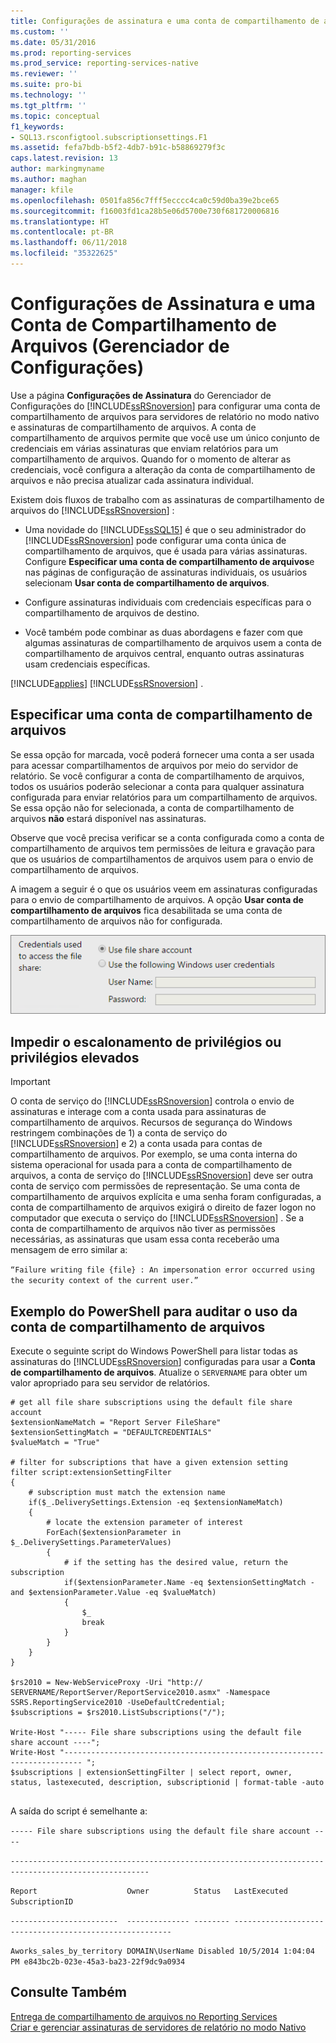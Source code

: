 ```yaml
---
title: Configurações de assinatura e uma conta de compartilhamento de arquivos (Gerenciador de Configurações) | Microsoft Docs
ms.custom: ''
ms.date: 05/31/2016
ms.prod: reporting-services
ms.prod_service: reporting-services-native
ms.reviewer: ''
ms.suite: pro-bi
ms.technology: ''
ms.tgt_pltfrm: ''
ms.topic: conceptual
f1_keywords:
- SQL13.rsconfigtool.subscriptionsettings.F1
ms.assetid: fefa7bdb-b5f2-4db7-b91c-b58869279f3c
caps.latest.revision: 13
author: markingmyname
ms.author: maghan
manager: kfile
ms.openlocfilehash: 0501fa856c7fff5ecccc4ca0c59d0ba39e2bce65
ms.sourcegitcommit: f16003fd1ca28b5e06d5700e730f681720006816
ms.translationtype: HT
ms.contentlocale: pt-BR
ms.lasthandoff: 06/11/2018
ms.locfileid: "35322625"
---
```

# <a name="subscription-settings-and-a-file-share-account-configuration-manager"></a>Configurações de Assinatura e uma Conta de Compartilhamento de Arquivos (Gerenciador de Configurações)
  Use a página **Configurações de Assinatura** do Gerenciador de Configurações do [!INCLUDE[ssRSnoversion](../../includes/ssrsnoversion-md.md)] para configurar uma conta de compartilhamento de arquivos para servidores de relatório no modo nativo e assinaturas de compartilhamento de arquivos. A conta de compartilhamento de arquivos permite que você use um único conjunto de credenciais em várias assinaturas que enviam relatórios para um compartilhamento de arquivos. Quando for o momento de alterar as credenciais, você configura a alteração da conta de compartilhamento de arquivos e não precisa atualizar cada assinatura individual.  
  
 Existem dois fluxos de trabalho com as assinaturas de compartilhamento de arquivos do [!INCLUDE[ssRSnoversion](../../includes/ssrsnoversion-md.md)] :  
  
-   Uma novidade do [!INCLUDE[ssSQL15](../../includes/sssql15-md.md)] é que o seu administrador do [!INCLUDE[ssRSnoversion](../../includes/ssrsnoversion-md.md)] pode configurar uma conta única de compartilhamento de arquivos, que é usada para várias assinaturas. Configure **Especificar uma conta de compartilhamento de arquivos**e nas páginas de configuração de assinaturas individuais, os usuários selecionam **Usar conta de compartilhamento de arquivos**.  
  
-   Configure assinaturas individuais com credenciais específicas para o compartilhamento de arquivos de destino.  
  
-   Você também pode combinar as duas abordagens e fazer com que algumas assinaturas de compartilhamento de arquivos usem a conta de compartilhamento de arquivos central, enquanto outras assinaturas usam credenciais específicas.  
  
 [!INCLUDE[applies](../../includes/applies-md.md)] [!INCLUDE[ssRSnoversion](../../includes/ssrsnoversion-md.md)] .  
  
## <a name="specify-a-file-share-account"></a>Especificar uma conta de compartilhamento de arquivos  
 Se essa opção for marcada, você poderá fornecer uma conta a ser usada para acessar compartilhamentos de arquivos por meio do servidor de relatório. Se você configurar a conta de compartilhamento de arquivos, todos os usuários poderão selecionar a conta para qualquer assinatura configurada para enviar relatórios para um compartilhamento de arquivos. Se essa opção não for selecionada, a conta de compartilhamento de arquivos **não** estará disponível nas assinaturas.  
  
 Observe que você precisa verificar se a conta configurada como a conta de compartilhamento de arquivos tem permissões de leitura e gravação para que os usuários de compartilhamentos de arquivos usem para o envio de compartilhamento de arquivos.  
  
 A imagem a seguir é o que os usuários veem em assinaturas configuradas para o envio de compartilhamento de arquivos. A opção **Usar conta de compartilhamento de arquivos** fica desabilitada se uma conta de compartilhamento de arquivos não for configurada.  
  
 ![Conta de compartilhamento de arquivos do Gerenciador do Configurações](../../reporting-services/install-windows/media/ssrs-fileshare-account.png "Conta de compartilhamento de arquivos do Gerenciador do Configurações")  
  
## <a name="prevent-privilege-escalation-or-elevated-privileges"></a>Impedir o escalonamento de privilégios ou privilégios elevados  
  
> [!IMPORTANT]
> O conta de serviço do [!INCLUDE[ssRSnoversion](../../includes/ssrsnoversion-md.md)] controla o envio de assinaturas e interage com a conta usada para assinaturas de compartilhamento de arquivos. Recursos de segurança do Windows restringem combinações de 1) a conta de serviço do [!INCLUDE[ssRSnoversion](../../includes/ssrsnoversion-md.md)] e 2) a conta usada para contas de compartilhamento de arquivos. Por exemplo, se uma conta interna do sistema operacional for usada para a conta de compartilhamento de arquivos, a conta de serviço do [!INCLUDE[ssRSnoversion](../../includes/ssrsnoversion-md.md)] deve ser outra conta de serviço com permissões de representação. Se uma conta de compartilhamento de arquivos explícita e uma senha foram configuradas, a conta de compartilhamento de arquivos exigirá o direito de fazer logon no computador que executa o serviço do [!INCLUDE[ssRSnoversion](../../includes/ssrsnoversion-md.md)] . Se a conta de compartilhamento de arquivos não tiver as permissões necessárias, as assinaturas que usam essa conta receberão uma mensagem de erro similar a:  
>   
>  `“Failure writing file {file} : An impersonation error occurred using the security context of the current user.”`  
  
## <a name="powershell-sample-to-audit-use-of-the-file-share-account"></a>Exemplo do PowerShell para auditar o uso da conta de compartilhamento de arquivos  
 Execute o seguinte script do Windows PowerShell para listar todas as assinaturas do [!INCLUDE[ssRSnoversion](../../includes/ssrsnoversion-md.md)] configuradas para usar a **Conta de compartilhamento de arquivos**. Atualize o `SERVERNAME` para obter um valor apropriado para seu servidor de relatórios.  
  
```  
# get all file share subscriptions using the default file share account  
$extensionNameMatch = "Report Server FileShare"  
$extensionSettingMatch = "DEFAULTCREDENTIALS"  
$valueMatch = "True"  
  
# filter for subscriptions that have a given extension setting  
filter script:extensionSettingFilter  
{  
    # subscription must match the extension name  
    if($_.DeliverySettings.Extension -eq $extensionNameMatch)  
    {  
        # locate the extension parameter of interest  
        ForEach($extensionParameter in $_.DeliverySettings.ParameterValues)  
        {  
            # if the setting has the desired value, return the subscription  
            if($extensionParameter.Name -eq $extensionSettingMatch -and $extensionParameter.Value -eq $valueMatch)  
            {  
                $_  
                break  
            }  
        }  
    }  
}  
  
$rs2010 = New-WebServiceProxy -Uri "http:// SERVERNAME/ReportServer/ReportService2010.asmx" -Namespace SSRS.ReportingService2010 -UseDefaultCredential;  
$subscriptions = $rs2010.ListSubscriptions("/");  
  
Write-Host "----- File share subscriptions using the default file share account ----";  
Write-Host "-------------------------------------------------------------------------- ";  
$subscriptions | extensionSettingFilter | select report, owner, status, lastexecuted, description, subscriptionid | format-table -auto  
  
```  
  
 A saída do script é semelhante a:  
  
 `----- File share subscriptions using the default file share account ----`  
  
 `-----------------------------------------------------------------------------------------------------`  
  
 `Report                    Owner          Status   LastExecuted         SubscriptionID`  
  
 `------------------------  -------------- -------- -------------------- ------------------------------------`  
  
 `Aworks_sales_by_territory DOMAIN\UserName Disabled 10/5/2014 1:04:04 PM e843bc2b-023e-45a3-ba23-22f9dc9a0934`  
  
## <a name="see-also"></a>Consulte Também  
 [Entrega de compartilhamento de arquivos no Reporting Services](../../reporting-services/subscriptions/file-share-delivery-in-reporting-services.md)   
 [Criar e gerenciar assinaturas de servidores de relatório no modo Nativo](../../reporting-services/subscriptions/create-and-manage-subscriptions-for-native-mode-report-servers.md)
  
  
